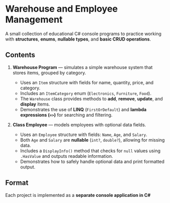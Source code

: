 # Warehouse and Employee Management

A small collection of educational C# console programs to practice working with **structures**, **enums**, **nullable types**, and **basic CRUD operations**.

## Contents

1. **Warehouse Program** — simulates a simple warehouse system that stores items, grouped by category.  
   - Uses an `Item` structure with fields for name, quantity, price, and category.  
   - Includes an `ItemCategory` enum (`Electronics`, `Furniture`, `Food`).  
   - The `Warehouse` class provides methods to **add**, **remove**, **update**, and **display** items.  
   - Demonstrates the use of **LINQ** (`FirstOrDefault`) and **lambda expressions (`=>`)** for searching and filtering.

2. **Class Employee** — models employees with optional data fields.  
   - Uses an `Employee` structure with fields: `Name`, `Age`, and `Salary`.  
   - Both `Age` and `Salary` are **nullable** (`int?`, `double?`), allowing for missing data.  
   - Includes a `DisplayInfo()` method that checks for `null` values using `.HasValue` and outputs readable information.  
   - Demonstrates how to safely handle optional data and print formatted output.

## Format

Each project is implemented as a **separate console application in C#**
